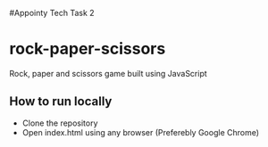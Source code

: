 #Appointy Tech Task 2

# rock-paper-scissors
Rock, paper and scissors game built using JavaScript

## How to run locally
- Clone the repository
- Open index.html using any browser (Preferebly Google Chrome)